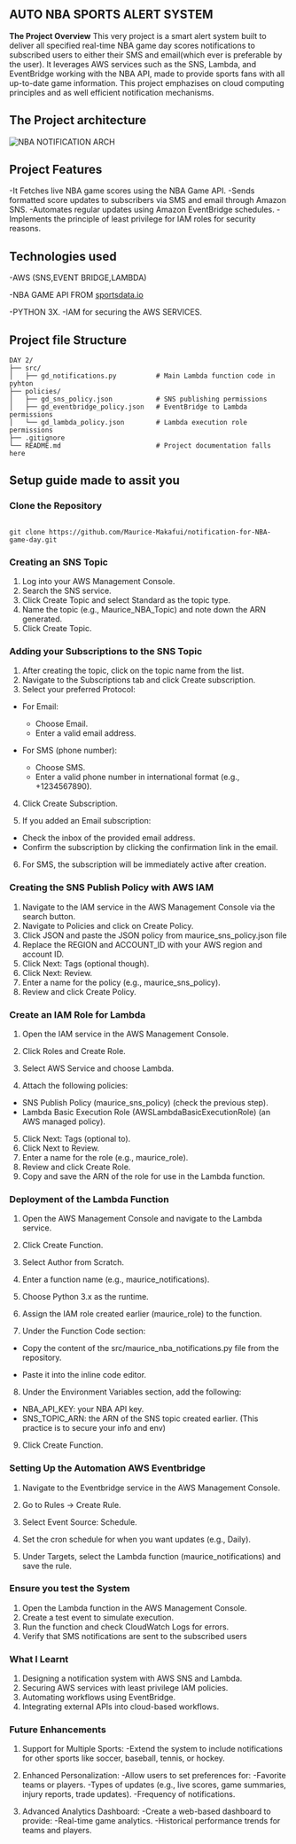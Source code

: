 ## **AUTO NBA SPORTS ALERT SYSTEM**

**The Project Overview**
This very  project is a smart alert system built to deliver all specified  real-time NBA game day scores notifications to subscribed users to either their SMS and email(which ever is preferable by the user). It leverages AWS services such as the  SNS, Lambda, and EventBridge working  with the NBA API, made to  provide sports fans with all  up-to-date game information. This project emphazises on  cloud computing principles and as well  efficient notification mechanisms.

## **The Project architecture**
![NBA NOTIFICATION ARCH](https://github.com/user-attachments/assets/0e31b93d-d6f9-4565-82c3-d455eba958d9)


## **Project Features**
-It Fetches live NBA game scores using the NBA Game API.
-Sends formatted score updates to subscribers via SMS and email through Amazon SNS.
-Automates regular updates using Amazon EventBridge schedules.
-Implements  the principle of least privilege for IAM roles for security reasons.


## **Technologies used**
-AWS (SNS,EVENT BRIDGE,LAMBDA)

-NBA GAME API FROM [sportsdata.io](https://sportsdata.io/)

-PYTHON 3X.
-IAM for securing the AWS SERVICES.

## **Project file Structure**
```
DAY 2/
├── src/
│   ├── gd_notifications.py          # Main Lambda function code in pyhton
├── policies/
│   ├── gd_sns_policy.json           # SNS publishing permissions
│   ├── gd_eventbridge_policy.json   # EventBridge to Lambda permissions
│   └── gd_lambda_policy.json        # Lambda execution role permissions
├── .gitignore
└── README.md                        # Project documentation falls here

```

## **Setup guide made to assit you**


### **Clone the Repository**
```

git clone https://github.com/Maurice-Makafui/notification-for-NBA-game-day.git

```

### **Creating an SNS Topic**

1. Log into your  AWS Management Console.
2.  Search  the SNS service.
3. Click Create Topic and select Standard as the topic type.
4. Name the topic (e.g., Maurice_NBA_Topic) and note down the ARN generated.
5. Click Create Topic.


### **Adding your  Subscriptions to the SNS Topic**

1. After creating the topic, click on the topic name from the list.
2. Navigate to the Subscriptions tab and click Create subscription.
3. Select your  preferred Protocol:

- For Email:
  - Choose Email.
  - Enter a valid email address.



- For SMS (phone number):
  - Choose SMS.
  - Enter a valid phone number in international format (e.g., +1234567890).



4. Click Create Subscription.


5. If you added an Email subscription:

- Check the inbox of the provided email address.
- Confirm the subscription by clicking the confirmation link in the email.

6. For SMS, the subscription will be immediately active after creation.


### **Creating  the SNS Publish Policy with AWS IAM**

1. Navigate to  the IAM service in the AWS Management Console via the search button.
2. Navigate to Policies and click on Create Policy.
3. Click JSON and paste the JSON policy from maurice_sns_policy.json file
4. Replace the REGION and ACCOUNT_ID with your AWS region and account ID.
5. Click Next: Tags (optional though).
6. Click Next: Review.
7. Enter a name for the policy (e.g., maurice_sns_policy).
8. Review and click Create Policy.


### **Create an IAM Role for Lambda**

1. Open the IAM service in the AWS Management Console.
2. Click Roles and  Create Role.
3. Select AWS Service and choose Lambda.

4. Attach the following policies:
- SNS Publish Policy (maurice_sns_policy) (check the previous step).
- Lambda Basic Execution Role (AWSLambdaBasicExecutionRole) (an AWS managed policy).

5. Click Next: Tags (optional to).
6. Click Next to  Review.
7. Enter a name for the role (e.g., maurice_role).
8. Review and click Create Role.
9. Copy and save the ARN of the role for use in the Lambda function.



### **Deployment of  the Lambda Function**

1. Open the AWS Management Console and navigate to the Lambda service.
2. Click Create Function.
3. Select Author from Scratch.
4. Enter a function name (e.g., maurice_notifications).

5. Choose Python 3.x as the runtime.
6. Assign the IAM role created earlier (maurice_role) to the function.
7. Under the Function Code section:



- Copy the content of the src/maurice_nba_notifications.py file from the repository.



- Paste it into the inline code editor.
8. Under the Environment Variables section, add the following:
- NBA_API_KEY: your NBA API key.
- SNS_TOPIC_ARN: the ARN of the SNS topic created earlier.
(This practice is to secure your info and env)

9. Click Create Function.



### **Setting  Up the  Automation  AWS  Eventbridge**

1. Navigate to the Eventbridge service in the AWS Management Console.


2. Go to Rules → Create Rule.
3. Select Event Source: Schedule.
4. Set the cron schedule for when you want updates (e.g., Daily).


5. Under Targets, select the Lambda function (maurice_notifications) and save the rule.


### **Ensure you test the System**

1. Open the Lambda function in the AWS Management Console.
2. Create a test event to simulate execution.
3. Run the function and check CloudWatch Logs for errors.
4. Verify that SMS notifications are sent to the subscribed users


### **What I Learnt**
1. Designing a notification system with AWS SNS and Lambda.
2. Securing AWS services with least privilege IAM policies.
3. Automating workflows using EventBridge.
4. Integrating external APIs into cloud-based workflows.



### **Future Enhancements**

1. Support for Multiple Sports:
 -Extend the system to include notifications for other sports like soccer, baseball, tennis, or hockey.

2. Enhanced Personalization:
 -Allow users to set preferences for:
 -Favorite teams or players.
 -Types of updates (e.g., live scores, game summaries, injury reports, trade updates).
 -Frequency of notifications.

3. Advanced Analytics Dashboard: 
 -Create a web-based dashboard to provide:
 -Real-time game analytics.
 -Historical performance trends for teams and players.
